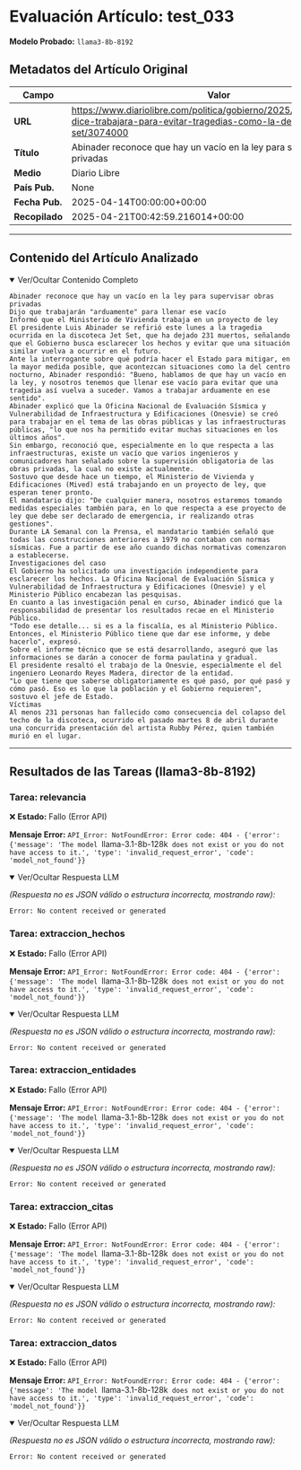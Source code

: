 # Evaluación Artículo: test_033
**Modelo Probado:** `llama3-8b-8192`

## Metadatos del Artículo Original

| Campo          | Valor                                      |
|----------------|--------------------------------------------|
| **URL**        | https://www.diariolibre.com/politica/gobierno/2025/04/14/abinader-dice-trabajara-para-evitar-tragedias-como-la-de-jet-set/3074000           |
| **Título**     | Abinader reconoce que hay un vacío en la ley para supervisar obras privadas       |
| **Medio**      | Diario Libre         |
| **País Pub.**  | None |
| **Fecha Pub.** | 2025-04-14T00:00:00+00:00 |
| **Recopilado** | 2025-04-21T00:42:59.216014+00:00 |

---

## Contenido del Artículo Analizado

<details open>
<summary>Ver/Ocultar Contenido Completo</summary>

```text
Abinader reconoce que hay un vacío en la ley para supervisar obras privadas
Dijo que trabajarán "arduamente" para llenar ese vacío
Informó que el Ministerio de Vivienda trabaja en un proyecto de ley
El presidente Luis Abinader se refirió este lunes a la tragedia ocurrida en la discoteca Jet Set, que ha dejado 231 muertos, señalando que el Gobierno busca esclarecer los hechos y evitar que una situación similar vuelva a ocurrir en el futuro.
Ante la interrogante sobre qué podría hacer el Estado para mitigar, en la mayor medida posible, que acontezcan situaciones como la del centro nocturno, Abinader respondió: "Bueno, hablamos de que hay un vacío en la ley, y nosotros tenemos que llenar ese vacío para evitar que una tragedia así vuelva a suceder. Vamos a trabajar arduamente en ese sentido".
Abinader explicó que la Oficina Nacional de Evaluación Sísmica y Vulnerabilidad de Infraestructura y Edificaciones (Onesvie) se creó para trabajar en el tema de las obras públicas y las infraestructuras públicas, "lo que nos ha permitido evitar muchas situaciones en los últimos años".
Sin embargo, reconoció que, especialmente en lo que respecta a las infraestructuras, existe un vacío que varios ingenieros y comunicadores han señalado sobre la supervisión obligatoria de las obras privadas, la cual no existe actualmente.
Sostuvo que desde hace un tiempo, el Ministerio de Vivienda y Edificaciones (Mived) está trabajando en un proyecto de ley, que esperan tener pronto.
El mandatario dijo: "De cualquier manera, nosotros estaremos tomando medidas especiales también para, en lo que respecta a ese proyecto de ley que debe ser declarado de emergencia, ir realizando otras gestiones".
Durante LA Semanal con la Prensa, el mandatario también señaló que todas las construcciones anteriores a 1979 no contaban con normas sísmicas. Fue a partir de ese año cuando dichas normativas comenzaron a establecerse.
Investigaciones del caso
El Gobierno ha solicitado una investigación independiente para esclarecer los hechos. La Oficina Nacional de Evaluación Sísmica y Vulnerabilidad de Infraestructura y Edificaciones (Onesvie) y el Ministerio Público encabezan las pesquisas.
En cuanto a las investigación penal en curso, Abinader indicó que la responsabilidad de presentar los resultados recae en el Ministerio Público.
"Todo ese detalle... si es a la fiscalía, es al Ministerio Público. Entonces, el Ministerio Público tiene que dar ese informe, y debe hacerlo", expresó.
Sobre el informe técnico que se está desarrollando, aseguró que las informaciones se darán a conocer de forma paulatina y gradual.
El presidente resaltó el trabajo de la Onesvie, especialmente el del ingeniero Leonardo Reyes Madera, director de la entidad.
"Lo que tiene que saberse obligatoriamente es qué pasó, por qué pasó y cómo pasó. Eso es lo que la población y el Gobierno requieren", sostuvo el jefe de Estado.
Víctimas
Al menos 231 personas han fallecido como consecuencia del colapso del techo de la discoteca, ocurrido el pasado martes 8 de abril durante una concurrida presentación del artista Rubby Pérez, quien también murió en el lugar.
```
</details>

---

## Resultados de las Tareas (llama3-8b-8192)

### Tarea: relevancia

❌ **Estado:** Fallo (Error API)

   **Mensaje Error:** `API_Error: NotFoundError: Error code: 404 - {'error': {'message': 'The model `llama-3.1-8b-128k` does not exist or you do not have access to it.', 'type': 'invalid_request_error', 'code': 'model_not_found'}}`


<details open>
<summary>Ver/Ocultar Respuesta LLM</summary>

_(Respuesta no es JSON válido o estructura incorrecta, mostrando raw):_
```
Error: No content received or generated
```
</details>


### Tarea: extraccion_hechos

❌ **Estado:** Fallo (Error API)

   **Mensaje Error:** `API_Error: NotFoundError: Error code: 404 - {'error': {'message': 'The model `llama-3.1-8b-128k` does not exist or you do not have access to it.', 'type': 'invalid_request_error', 'code': 'model_not_found'}}`


<details open>
<summary>Ver/Ocultar Respuesta LLM</summary>

_(Respuesta no es JSON válido o estructura incorrecta, mostrando raw):_
```
Error: No content received or generated
```
</details>


### Tarea: extraccion_entidades

❌ **Estado:** Fallo (Error API)

   **Mensaje Error:** `API_Error: NotFoundError: Error code: 404 - {'error': {'message': 'The model `llama-3.1-8b-128k` does not exist or you do not have access to it.', 'type': 'invalid_request_error', 'code': 'model_not_found'}}`


<details open>
<summary>Ver/Ocultar Respuesta LLM</summary>

_(Respuesta no es JSON válido o estructura incorrecta, mostrando raw):_
```
Error: No content received or generated
```
</details>


### Tarea: extraccion_citas

❌ **Estado:** Fallo (Error API)

   **Mensaje Error:** `API_Error: NotFoundError: Error code: 404 - {'error': {'message': 'The model `llama-3.1-8b-128k` does not exist or you do not have access to it.', 'type': 'invalid_request_error', 'code': 'model_not_found'}}`


<details open>
<summary>Ver/Ocultar Respuesta LLM</summary>

_(Respuesta no es JSON válido o estructura incorrecta, mostrando raw):_
```
Error: No content received or generated
```
</details>


### Tarea: extraccion_datos

❌ **Estado:** Fallo (Error API)

   **Mensaje Error:** `API_Error: NotFoundError: Error code: 404 - {'error': {'message': 'The model `llama-3.1-8b-128k` does not exist or you do not have access to it.', 'type': 'invalid_request_error', 'code': 'model_not_found'}}`


<details open>
<summary>Ver/Ocultar Respuesta LLM</summary>

_(Respuesta no es JSON válido o estructura incorrecta, mostrando raw):_
```
Error: No content received or generated
```
</details>
